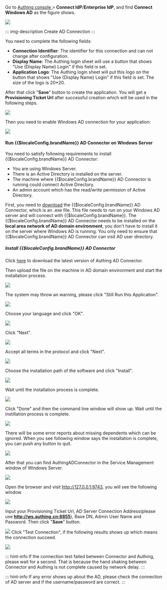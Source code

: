 <IntegrationDetailCard title="Install AD Connector on Windows Server">

Go to [Authing console ](https://console.authing.cn/console/userpool) > **Connect IdP**/**Enterprise IdP**, and find **Connect Windows AD** as the figure shows.

![](https://cdn.authing.cn/img/20210126190459.png)

::: img-description
Create AD Connection
:::

You need to complete the following fields:

- **Connection Identifier**: The identifier for this connection and can not change after configuration.
- **Display Name**: The Authing login sheet will use a button that shows "Use {Display Name} Login" if this field is set.
- **Application Logo**: The Authing login sheet will put this logo on the button that shows "Use {Display Name} Login" if this field is set. The size of the logo is 20\*20.

After that click "**Save**" button to create the application. You will get a **Provisioning Ticket Url** after successful creation which will be used in the following steps.

![](https://cdn.authing.cn/blog/20201109141645.png)

Then you need to enable Windows AD connection for your application:

![](https://cdn.authing.cn/img/20210126190629.png)

#### Run {{$localeConfig.brandName}} AD Connector on Windows Server

You need to satisfy following requirements to install {{$localeConfig.brandName}} AD Connector:

- You are using Windows Server.
- There is an Active Directory is installed on the server.
- The machine where {{$localeConfig.brandName}} AD Connector is running could connect Active Directory.
- An admin account which has the read/write permission of Active Directory.

First, you need to [download](https://files.authing.co/packages/authing-ad-connector-latest.exe) the {{$localeConfig.brandName}} AD Connector, which is an .exe file. This file needs to run on your Windows AD server and will connect with {{$localeConfig.brandName}}. The {{$localeConfig.brandName}} AD Connector needs to be installed on the **local area network of AD domain environment**, you don't have to install it on the server where Windows AD is running. You only need to ensure that {{$localeConfig.brandName}} AD Connector can visit AD user directory.

##### Install {{$localeConfig.brandName}} AD Connector

Click [here](https://files.authing.co/packages/authing-ad-connector-latest.exe) to download the latest version of Authing AD Connector.

Then upload the file on the machine in AD domain environment and start the installation process.

![](https://cdn.authing.cn/docs/20200414213654.png)

The system may throw an warning, please click "Still Run this Application".

![](https://cdn.authing.cn/blog/image%20%28521%29.png)

Choose your language and click "OK".

![](https://cdn.authing.cn/docs/20200414213931.png)

Click "Next".

![](https://cdn.authing.cn/blog/20201109213415.png)

Accept all terms in the protocol and click "Next".

![](https://cdn.authing.cn/blog/20201109213443.png)

Choose the installation path of the software and click "Install".

![](https://cdn.authing.cn/blog/20201109213500.png)

Wait until the installation process is complete.

![](https://cdn.authing.cn/blog/20201109213517.png)

Click "Done" and then the command line window will show up. Wait until the instillation process is complete.

![](https://cdn.authing.cn/docs/20200414214751.png)

There will be some error reports about missing dependents which can be ignored. When you see following window says the installation is complete, you can push any button to quit.

![](https://cdn.authing.cn/docs/20200414214912.png)

After that you can find AuthingADConnector in the Service Management window of Windows Server.

![](https://cdn.authing.cn/blog/20201109214605.png)

Open the browser and visit http://127.0.0.1:9743, you will see the following window.

![](https://cdn.authing.cn/docs/eirog1.png)

Input your Provisioning Ticket Url, AD Server Connection Address(please use **http://ws.authing.cn:8855**), Base DN, Admin User Name and Password. Then click "**Save**" button.

![](https://cdn.authing.cn/docs/serths2.png)
Click "Test Connection", if the following results shows up which means the connection succeed.

![](https://cdn.authing.cn/docs/20200414220049.png)

::: hint-info
If the connection test failed between Connector and Authing, please wait for a second. That is because the hand shaking between Connector and Authing is not complete caused by network delay.
:::

::: hint-info
If any error shows up about the AD, please check the connection of AD server and if the username/password are correct.
:::

</IntegrationDetailCard>
